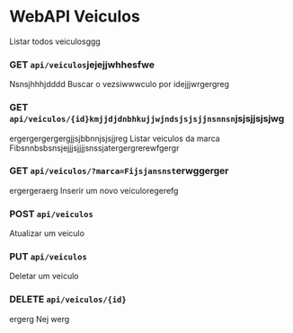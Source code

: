 # WebAPI Veiculos
 
Listar todos veiculosggg
### GET `api/veiculos`jejejjwhhesfwe
Nsnsjhhhjdddd
Buscar o vezsiwwwculo por idejjjwrgergreg
### GET `api/veiculos/{id}kmjjdjdnbhkujjwjndsjsjsjjnsnnsn`jsjsjjsjsjwg
ergergergergergjjsjbbnnjsjsjjreg
Listar veiculos da marca Fibsnnbsbsnsjejjjsjjjjsnssjatergergrerewfgergr
### GET `api/veiculos/?marca=Fijsjansnst`erwggerger
ergergeraerg
Inserir um novo veiculoregerefg
### POST `api/veiculos`

Atualizar um veiculo
### PUT `api/veiculos`

Deletar um veiculo
### DELETE `api/veiculos/{id}`
ergerg
Nej
werg
